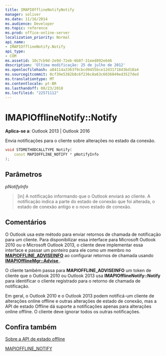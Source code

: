 ```yaml
---
title: IMAPIOfflineNotifyNotify
manager: soliver
ms.date: 11/16/2014
ms.audience: Developer
ms.topic: reference
ms.prod: office-online-server
localization_priority: Normal
api_name:
- IMAPIOfflineNotify.Notify
api_type:
- COM
ms.assetid: 10c7cb9d-2e9d-72eb-6b07-31eed892e646
description: 'Última modificação: 25 de julho de 2012'
ms.openlocfilehash: a84114a3363f9cbcd9455bce12d3171843bd18a4
ms.sourcegitcommit: 0cf39e5382b8c6f236c8a63c6036849ed3527ded
ms.translationtype: MT
ms.contentlocale: pt-BR
ms.lasthandoff: 08/23/2018
ms.locfileid: "22571112"
---
```

# <a name="imapiofflinenotifynotify"></a>IMAPIOfflineNotify::Notify

  
  
**Aplica-se a**: Outlook 2013 | Outlook 2016 
  
Envia notificações para o cliente sobre alterações no estado da conexão.
  
```cpp
void STDMETHODCALLTYPE Notify(  
    const MAPIOFFLINE_NOTIFY * pNotifyInfo 
);
```

## <a name="parameters"></a>Parâmetros

 _pNotifyInfo_
  
> [in] A notificação informando que o Outlook enviará ao cliente. A notificação indica a parte do estado de conexão que foi alterada, o estado de conexão antigo e o novo estado de conexão.
    
## <a name="remarks"></a>Comentários

O Outlook usa este método para enviar retornos de chamada de notificação para um cliente. Para disponibilizar essa interface para Microsoft Outlook 2010 ou o Microsoft Outlook 2013, o cliente deve implementar essa interface e passar um ponteiro para ele como um membro no **[MAPIOFFLINE_ADVISEINFO](mapioffline_adviseinfo.md)** ao configurar retornos de chamada usando **[IMAPIOfflineMgr::Advise ](imapiofflinemgr-advise.md)**. 
  
O cliente também passa para **MAPIOFFLINE_ADVISEINFO** um token de cliente que o Outlook 2010 ou Outlook 2013 usa **IMAPIOfflineNotify::Notify** para identificar o cliente registrado para o retorno de chamada de notificação. 
  
Em geral, o Outlook 2010 e o Outlook 2013 podem notificá-um cliente de alterações online offline e outras alterações de estado de conexão, mas a API de estado Offline dá suporte a notificações apenas para alterações online offline. O cliente deve ignorar todos os outras notificações.
  
## <a name="see-also"></a>Confira também



[Sobre a API de estado offline](about-the-offline-state-api.md)
  
[MAPIOFFLINE_NOTIFY](mapioffline_notify.md)

